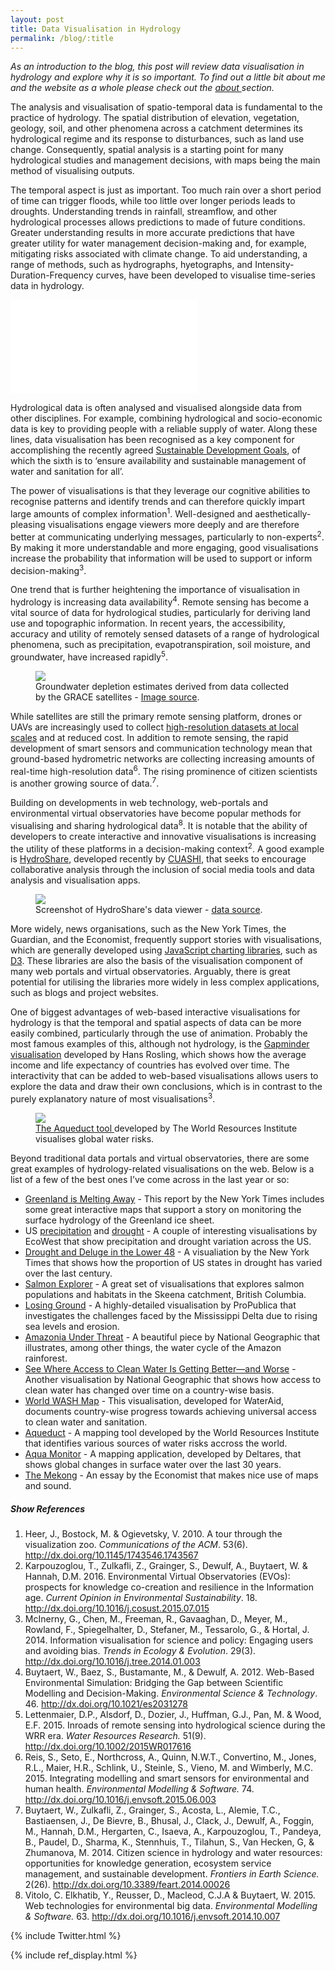 ```yaml
---
layout: post
title: Data Visualisation in Hydrology
permalink: /blog/:title
---
```


_As an introduction to the blog, this post will review data visualisation in hydrology and explore why it is so important. To find out a little bit about me and the website as a whole please check out the <a href="../about">about </a> section._

The analysis and visualisation of spatio-temporal data is fundamental to  the practice of hydrology. The spatial distribution of elevation, vegetation, geology, soil, and other phenomena across a catchment determines its hydrological regime and its response to disturbances, such as land use change. Consequently, spatial analysis is a starting point for many hydrological studies and management decisions, with maps being the main method of visualising outputs. 

The temporal aspect is just as important. Too much rain over a short period of time can trigger floods, while too little over longer periods leads to droughts. Understanding trends in rainfall, streamflow, and other hydrological processes allows predictions to made of future conditions. Greater understanding results in more accurate predictions that have greater utility for water management decision-making and, for example, mitigating risks associated with climate change. To aid understanding, a range of methods, such as hydrographs, hyetographs, and Intensity-Duration-Frequency curves, have been developed to visualise time-series data in hydrology. 

<iframe src="../visualisations/lyd-annual-hydrograph.html" style="border:none;" scrolling="no"></iframe>

Hydrological data is often analysed and visualised alongside data from other disciplines. For example, combining hydrological and socio-economic data is key to providing people with a reliable supply of water. Along these lines, data visualisation has been recognised as a key component for accomplishing the recently agreed <a href="https://sustainabledevelopment.un.org/?menu=1300">Sustainable Development Goals</a>, of which the sixth is to ‘ensure availability and sustainable management of water and sanitation for all’. 

The power of visualisations is that they leverage our cognitive abilities to recognise patterns and identify trends and can therefore quickly impart large amounts of complex information<sup>1</sup>.  Well-designed and aesthetically-pleasing visualisations engage viewers more deeply and are therefore better at communicating underlying messages, particularly to non-experts<sup>2</sup>. By making it more understandable and more engaging, good visualisations increase the probability that information will be used to support or inform decision-making<sup>3</sup>. 

One trend that is further heightening the importance of visualisation in hydrology is increasing data availability<sup>4</sup>. Remote sensing has become a vital source of data for hydrological studies, particularly for deriving land use and topographic information.  In recent years, the accessibility, accuracy and utility of remotely sensed datasets of a range of hydrological phenomena, such as precipitation, evapotranspiration, soil moisture, and groundwater, have increased rapidly<sup>5</sup>.

<figure>
 <img src="../assets/images/grace.jpg">
 <figcaption>Groundwater depletion estimates derived from data collected by the GRACE satellites - <a href="http://www.jpl.nasa.gov/news/news.php?release=2013-054">Image source</a>.</figcaption>
</figure>

While satellites are still the primary remote sensing platform, drones or UAVs are increasingly used to collect <a href="http://www.iwmi.cgiar.org/2015/09/elevated-learning/">high-resolution datasets at local scales</a> and at reduced cost. In addition to remote sensing, the rapid development of smart sensors and communication technology mean that ground-based hydrometric networks are collecting increasing amounts of real-time high-resolution data<sup>6</sup>. The rising prominence of citizen scientists is another growing source of data.<sup>7</sup>. 

Building on developments in web technology, web-portals and environmental virtual observatories have become popular methods for visualising and sharing hydrological data<sup>8</sup>.  It is notable that the ability of developers to create interactive and innovative visualisations is increasing the utility of these platforms in a decision-making context<sup>2</sup>. A good example is <a href="https://www.hydroshare.org/">HydroShare</a>, developed recently by <a href="https://www.cuahsi.org/">CUASHI</a>, that seeks to encourage collaborative analysis through the inclusion of social media tools and data analysis and visualisation apps. 

<figure>
 <img src="../assets/images/hydroshare.JPG">
 <figcaption>Screenshot of HydroShare's data viewer - <a href="https://www.hydroshare.org/resource/7be4a9c2f43b407f85aaf1154612d6a3/">data source</a>.</figcaption>
</figure>

More widely, news organisations, such as the New York Times, the Guardian, and the Economist, frequently support stories with visualisations, which are generally developed using <a href="https://en.wikipedia.org/wiki/Comparison_of_JavaScript_charting_frameworks">JavaScript charting libraries</a>, such as <a href="https://d3js.org/">D3</a>. These libraries are also the basis of the visualisation component of many web portals and virtual observatories. Arguably, there is great potential for utilising the libraries more widely in less complex applications, such as blogs and project websites.

One of biggest advantages of web-based interactive visualisations for hydrology is that the temporal and spatial aspects of data can be more easily combined, particularly through the use of animation. Probably the most famous examples of this, although not hydrology, is the <a href="https://www.gapminder.org/tools/#_chart-type=bubbles">Gapminder visualisation</a> developed by Hans Rosling, which shows how the average income and life expectancy of countries has evolved over time. The interactivity that can be added to web-based visualisations allows users to explore the data and draw their own conclusions, which is in contrast to the purely explanatory nature of most visualisations<sup>3</sup>.  

<figure>
 <img src="../assets/images/aqueduct.JPG">
 <figcaption><a href="http://www.wri.org/our-work/project/aqueduct">The Aqueduct tool </a> developed by The World Resources Institute visualises global water risks.</figcaption>
</figure>

Beyond traditional data portals and virtual observatories, there are some great examples of hydrology-related visualisations on the web. Below is a list of a few of the best ones I’ve come across in the last year or so: 

<ul>
<li><a href="http://www.nytimes.com/interactive/2015/10/27/world/greenland-is-melting-away.html">Greenland is Melting Away</a> - This report by the New York Times includes some great interactive maps that support a story on monitoring the surface hydrology of the Greenland ice sheet.</li>
<li>US <a href="http://vis.ecowest.org/interactive/precip.php#s=conus&m=regular&h=1">precipitation</a> and <a href=""> drought</a> - A couple of interesting visualisations by EcoWest that show  precipitation and drought variation across the US.</li> 
<li><a href="http://www.nytimes.com/interactive/2012/08/11/sunday-review/drought-history.html">Drought and Deluge in the Lower 48</a> - A visualiation by the New York Times that shows how the proportion of US states in drought has varied over the last century.</li>
<li><a href="http://salmonexplorer.ca/#skeena/">Salmon Explorer</a> - A great set of visualisations that explores salmon populations and habitats in the Skeena catchment, British Columbia.</li>
<li><a href="http://projects.propublica.org/louisiana/#">Losing Ground</a> - A highly-detailed visualisation by ProPublica that investigates the challenges faced by the Mississippi Delta due to rising sea levels and erosion.</li>
<li><a href="http://www.nationalgeographic.com/climate-change/explore-amazonia/#/Art/WaterCycle/?focus=WaterNutrients">Amazonia Under Threat</a> - A beautiful piece by National Geographic that illustrates, among other things, the water cycle of the Amazon rainforest.</li>
<li><a href="http://www.nationalgeographic.com/clean-water-access-around-the-world/#select/TOT/total">See Where Access to Clean Water Is Getting Better—and Worse</a> - Another visualisation by National Geographic that shows how access to clean water has changed over time on a country-wise basis.</li>
<li><a href="http://www.wateraid.org/what-we-do/the-crisis/statistics/world-wash-map">World WASH Map</a> - This visualisation, developed for WaterAid, documents country-wise progress towards achieving universal access to clean water and sanitation.</li>
<li><a href="http://www.wri.org/applications/maps/aqueduct-atlas/#x=8.00&y=0.30&s=ws!20!28!c&t=waterrisk&w=def&g=0&i=BWS-16!WSV-4!SV-2!HFO-4!DRO-4!STOR-8!GW-8!WRI-4!ECOS-2!MC-4!WCG-8!ECOV-2!&tr=ind-1!prj-1&l=3&b=terrain&m=group">Aqueduct</a> - A mapping tool developed by the World Resources Institute that identifies various sources of water risks accross the world.</li>
<li><a href="http://aqua-monitor.appspot.com/">Aqua Monitor</a> - A mapping application, developed by Deltares, that shows global changes in surface water over the last 30 years.</li>
<li><a href="http://www.economist.com/news/essays/21689225-can-one-world-s-great-waterways-survive-its-development">The Mekong</a> - An essay by the Economist that makes nice use of maps and sound.</li>
</ul>

<h5 class="ref-title">Show References</h5>
<ol class="references">
 <li> Heer, J., Bostock, M. & Ogievetsky, V. 2010. A tour through the visualization zoo. <em>Communications of the ACM</em>. 53(6). <a href="http://dx.doi.org/10.1145/1743546.1743567">http://dx.doi.org/10.1145/1743546.1743567</a></li>
 <li> Karpouzoglou, T., Zulkafli, Z., Grainger, S., Dewulf, A., Buytaert, W. & Hannah, D.M. 2016. Environmental Virtual Observatories (EVOs): prospects for knowledge co-creation and resilience in the Information age. <em>Current Opinion in Environmental Sustainability</em>. 18. <a href="http://dx.doi.org/10.1016/j.cosust.2015.07.015">http://dx.doi.org/10.1016/j.cosust.2015.07.015</a></li>
 <li>McInerny, G., Chen, M., Freeman, R., Gavaaghan, D., Meyer, M., Rowland, F., Spiegelhalter, D., Stefaner, M., Tessarolo, G., & Hortal, J. 2014. Information visualisation for science and policy: Engaging users and avoiding bias. <em>Trends in Ecology & Evolution</em>. 29(3). <a href="http://dx.doi.org/10.1016/j.tree.2014.01.003">http://dx.doi.org/10.1016/j.tree.2014.01.003</a></li>
 <li>Buytaert, W., Baez, S., Bustamante, M., & Dewulf, A. 2012. Web-Based Environmental Simulation: Bridging the Gap between Scientific Modelling and Decision-Making. <em>Environmental Science & Technology</em>. 46. <a href="http://pubs.acs.org/doi/abs/10.1021/es2031278">http://dx.doi.org/10.1021/es2031278</a></li>
 <li>Lettenmaier, D.P., Alsdorf, D., Dozier, J., Huffman, G.J., Pan, M. & Wood, E.F. 2015. Inroads of remote sensing into hydrological science during the WRR era. <em>Water Resources Research.</em> 51(9). <a href="http://onlinelibrary.wiley.com/doi/10.1002/2015WR017616/abstract">http://dx.doi.org/10.1002/2015WR017616</a></li>
 <li>Reis, S., Seto, E., Northcross, A., Quinn, N.W.T., Convertino, M., Jones, R.L., Maier, H.R., Schlink, U., Steinle, S., Vieno, M. and Wimberly, M.C. 2015. Integrating modelling and smart sensors for environmental and human health. <em>Environmental Modelling & Software.</em> 74.  <a href="http://dx.doi.org/10.1016/j.envsoft.2015.06.003">http://dx.doi.org/10.1016/j.envsoft.2015.06.003</a></li>
 <li>Buytaert, W., Zulkafli, Z., Grainger, S., Acosta, L., Alemie, T.C., Bastiaensen, J., De Bievre, B., Bhusal, J., Clack, J., Dewulf, A., Foggin, M., Hannah, D.M., Hergarten, C., Isaeva, A., Karpouzoglou, T., Pandeya, B., Paudel, D., Sharma, K., Stennhuis, T., Tilahun, S., Van Hecken, G, & Zhumanova, M. 2014. Citizen science in hydrology and water resources: opportunities for knowledge generation, ecosystem service management, and sustainable development. <em>Frontiers in Earth Science.</em> 2(26). <a href="http://dx.doi.org/10.3389/feart.2014.00026 ">http://dx.doi.org/10.3389/feart.2014.00026</a></li>
 <li>Vitolo, C. Elkhatib, Y., Reusser, D., Macleod, C.J.A & Buytaert, W. 2015. Web technologies for environmental big data. <em>Environmental Modelling & Software.</em> 63. <a href="http://dx.doi.org/10.1016/j.envsoft.2014.10.007">http://dx.doi.org/10.1016/j.envsoft.2014.10.007</a> </li>
</ol>

{% include Twitter.html %}
<script type="text/javascript" src="/assets/js/libs/jquery-3.0.0.min.js"></script>
{% include ref_display.html %}



